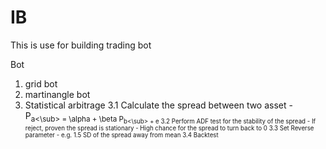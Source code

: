 # IB
This is use for building trading bot

Bot
1. grid bot
2. martinangle bot
3. Statistical arbitrage
	3.1 Calculate the spread between two asset
		- P<sub>a<\sub> = \alpha + \beta P<sub>b<\sub> + e
	3.2 Perform ADF test for the stability of the spread
		- If reject, proven the spread is stationary
		- High chance for the spread to turn back to 0
	3.3 Set Reverse parameter
		- e.g. 1.5 SD of the spread away from mean
	3.4 Backtest